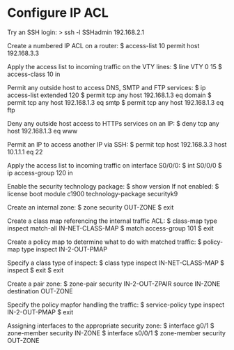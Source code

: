 # Configure IP ACL


Try an SSH login:
	> ssh -l SSHadmin 192.168.2.1


Create a numbered IP ACL on a router:
	$ access-list 10 permit host 192.168.3.3

Apply the access list to incoming traffic on the VTY lines:
	$ line VTY 0 15
	$ access-class 10 in

Permit any outside  host to access DNS, SMTP and FTP services:
	$ ip access-list extended 120
	$ permit tcp any host 192.168.1.3 eq domain
	$ permit tcp any host 192.168.1.3 eq smtp
	$ permit tcp any host 192.168.1.3 eq ftp

Deny any outside host access to HTTPs services on an IP:
	$ deny tcp any host 192.168.1.3 eq www

Permit an IP to access another IP via SSH:
	$ permit tcp host 192.168.3.3 host 10.1.1.1 eq 22

Apply the access list to incoming traffic on interface S0/0/0:
	$ int S0/0/0
	$ ip access-group 120 in

Enable the security technology package:
	$ show version
If not enabled:
	$ license boot module c1900 technology-package securityk9

Create an internal zone:
	$ zone security OUT-ZONE
	$ exit

Create a class map referencing the internal traffic ACL:
	$ class-map type inspect match-all IN-NET-CLASS-MAP
	$ match access-group 101
	$ exit

Create a policy map to determine what to do with matched traffic:
	$ policy-map type inspect IN-2-OUT-PMAP

Specify a class type of inspect:
	$ class type inspect IN-NET-CLASS-MAP
	$ inspect
	$ exit
	$ exit

Create a pair zone:
	$ zone-pair security IN-2-OUT-ZPAIR source IN-ZONE destination OUT-ZONE

Specify the policy mapfor handling the traffic:
	$ service-policy type inspect IN-2-OUT-PMAP
	$ exit

Assigning interfaces to the appropriate security zone:
	$ interface g0/1
	$ zone-member security IN-ZONE
	$ interface s0/0/1
	$ zone-member security OUT-ZONE
